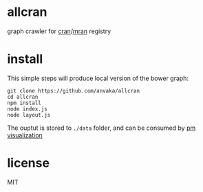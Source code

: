 # allcran

graph crawler for [cran](https://cran.r-project.org/)/[mran](https://mran.revolutionanalytics.com/)
registry

# install

This simple steps will produce local version of the bower graph:

```
git clone https://github.com/anvaka/allcran
cd allcran
npm install
node index.js
node layout.js
```

The ouptut is stored to `./data` folder, and can be consumed by [pm visualization](https://github.com/anvaka/pm)

# license

MIT
